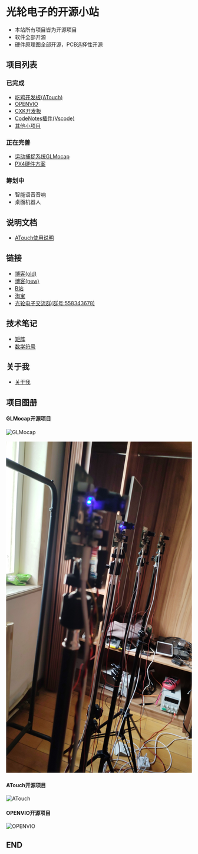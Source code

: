 # 光轮电子的开源小站
* 本站所有项目皆为开源项目
* 软件全部开源
* 硬件原理图全部开源，PCB选择性开源
   
## 项目列表
### 已完成
* [吃鸡开发板(ATouch)](atouch/index.md#atouch)
* [OPENVIO](openvio/index.md#openvio)
* [CXK开发板](cxk/index.md#cxk)
* [CodeNotes插件(Vscode)](codenotes/index.md#codenotes)
* [其他小项目](openmvs3/index.md#openmvs3)
### 正在完善
* [运动捕捉系统GLMocap](mocap/index.md#mocap)
* [PX4硬件方案](px4/index.md#px4)
### 筹划中
* 智能语音音响
* 桌面机器人

## 说明文档
* [ATouch使用说明](atouch/guide.md#atouch)
  
## 链接

* [博客(old)](https://www.cnblogs.com/guanglun)
* [博客(new)](http://www.guanglundz.com:8086)
* [B站](https://space.bilibili.com/20909602)
* [淘宝](https://shop130446973.taobao.com/)
* [光轮电子交流群(群号:558343678)](https://jq.qq.com/?_wv=1027&k=5YPH1CV)

## 技术笔记

* [矩阵](math/matrix.md#matrix)
* [数学符号](math/symbol.md#symbol)

## 关于我

* [关于我](about/about.md#about)

## 项目图册

#### GLMocap开源项目
![GLMocap](mocap/img/glmocap.gif)  
<br /> 
![GLMocap](mocap/img/mocap2.jpg)   

#### ATouch开源项目
![ATouch](https://img.alicdn.com/imgextra/i4/1824403768/O1CN01cg36g91dhmzrwCiR1_!!1824403768.jpg)    

#### OPENVIO开源项目
![OPENVIO](https://img.alicdn.com/imgextra/i4/1824403768/O1CN01kKa13a1dhmyEs5jgs_!!1824403768.jpg)   

## END

